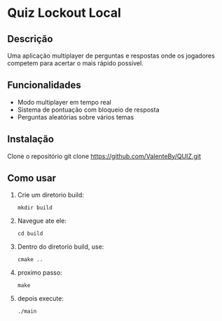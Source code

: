 # Quiz Lockout Local
## Descrição
Uma aplicação multiplayer de perguntas e respostas onde os jogadores competem para acertar o mais rápido possível.
## Funcionalidades
- Modo multiplayer em tempo real
- Sistema de pontuação com bloqueio de resposta
- Perguntas aleatórias sobre vários temas
## Instalação
Clone o repositório
  git clone https://github.com/ValenteBy/QUIZ.git
## Como usar
1. Crie um diretorio build:
   ```
   mkdir build
   ```
2. Navegue ate ele:
   ```
   cd build
   ```
   
4. Dentro do diretorio build, use:
   ```
   cmake ..
   ```
6. proximo passo:
   ```
   make
   ```
8. depois execute:
   ```
   ./main
   ```
   
